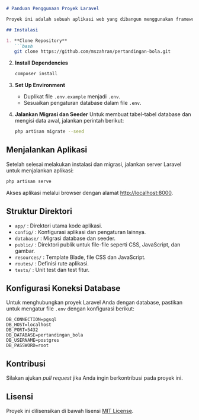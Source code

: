 ```markdown
# Panduan Penggunaan Proyek Laravel

Proyek ini adalah sebuah aplikasi web yang dibangun menggunakan framework Laravel.

## Instalasi

1. **Clone Repository**
   ```bash
   git clone https://github.com/mszahran/pertandingan-bola.git
   ```

2. **Install Dependencies**
   ```bash
   composer install
   ```

3. **Set Up Environment**
    - Duplikat file `.env.example` menjadi `.env`.
    - Sesuaikan pengaturan database dalam file `.env`.

4. **Jalankan Migrasi dan Seeder**
   Untuk membuat tabel-tabel database dan mengisi data awal, jalankan perintah berikut:
   ```bash
   php artisan migrate --seed
   ```

## Menjalankan Aplikasi

Setelah selesai melakukan instalasi dan migrasi, jalankan server Laravel untuk menjalankan aplikasi:

```bash
php artisan serve
```

Akses aplikasi melalui browser dengan alamat [http://localhost:8000](http://localhost:8000).

## Struktur Direktori

- `app/` : Direktori utama kode aplikasi.
- `config/` : Konfigurasi aplikasi dan pengaturan lainnya.
- `database/` : Migrasi database dan seeder.
- `public/` : Direktori publik untuk file-file seperti CSS, JavaScript, dan gambar.
- `resources/` : Template Blade, file CSS dan JavaScript.
- `routes/` : Definisi rute aplikasi.
- `tests/` : Unit test dan test fitur.

## Konfigurasi Koneksi Database

Untuk menghubungkan proyek Laravel Anda dengan database, pastikan untuk mengatur file `.env` dengan konfigurasi berikut:

```dotenv
DB_CONNECTION=pgsql
DB_HOST=localhost
DB_PORT=5432
DB_DATABASE=pertandingan_bola
DB_USERNAME=postgres
DB_PASSWORD=root
```

## Kontribusi

Silakan ajukan *pull request* jika Anda ingin berkontribusi pada proyek ini.

## Lisensi

Proyek ini dilisensikan di bawah lisensi [MIT License](https://opensource.org/licenses/MIT).
